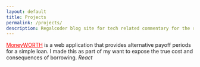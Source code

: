 ```yaml
---
layout: default
title: Projects
permalink: /projects/
description: Regalcoder blog site for tech related commentary for the regals.
---
```


<div class="col-lg-6 col-lg-offset-3 col-md-10 col-md-offset-1 col-sm-10 col-sm-offset-1">
	<p>
		<a target="_blank" href="https://moseym.github.io/moneyworth/" style="color:red">MoneyWORTH</a> is a web application that provides alternative payoff periods for a simple loan. I made this as part of my want to expose the true cost and consequences of borrowing. <i>React</i>
	</p>
	</div>